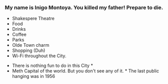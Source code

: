 ### My name is Inigo Montoya. You killed my father! Prepare to die.
- Shakespere Theatre
- Food
- Drinks
- Coffee
- Parks
- Olde Town charm
- Shopping (Duh)
- Wi-Fi throughout the City.


* There is nothing fun to do in this City * 
* Meth Capital of the world. But you don't see any of it. *
The last public hanging was in 1956
